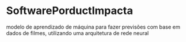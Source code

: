 # SoftwarePorductImpacta
modelo de aprendizado de máquina para fazer previsões com base em dados de filmes, utilizando uma arquitetura de rede neural
